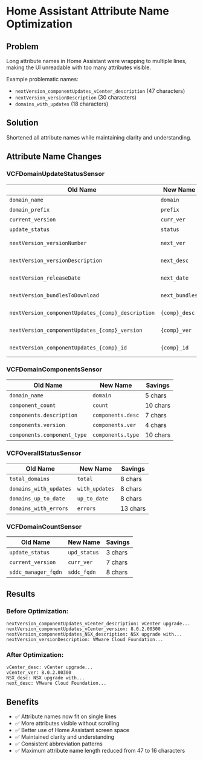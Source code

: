 # Home Assistant Attribute Name Optimization

## Problem
Long attribute names in Home Assistant were wrapping to multiple lines, making the UI unreadable with too many attributes visible.

Example problematic names:
- `nextVersion_componentUpdates_vCenter_description` (47 characters)
- `nextVersion_versionDescription` (30 characters) 
- `domains_with_updates` (18 characters)

## Solution
Shortened all attribute names while maintaining clarity and understanding.

## Attribute Name Changes

### VCFDomainUpdateStatusSensor
| Old Name | New Name | Savings |
|----------|----------|---------|
| `domain_name` | `domain` | 5 chars |
| `domain_prefix` | `prefix` | 7 chars |
| `current_version` | `curr_ver` | 7 chars |
| `update_status` | `status` | 3 chars |
| `nextVersion_versionNumber` | `next_ver` | 17 chars |
| `nextVersion_versionDescription` | `next_desc` | 21 chars |
| `nextVersion_releaseDate` | `next_date` | 14 chars |
| `nextVersion_bundlesToDownload` | `next_bundles` | 17 chars |
| `nextVersion_componentUpdates_{comp}_description` | `{comp}_desc` | ~31 chars |
| `nextVersion_componentUpdates_{comp}_version` | `{comp}_ver` | ~28 chars |
| `nextVersion_componentUpdates_{comp}_id` | `{comp}_id` | ~24 chars |

### VCFDomainComponentsSensor
| Old Name | New Name | Savings |
|----------|----------|---------|
| `domain_name` | `domain` | 5 chars |
| `component_count` | `count` | 10 chars |
| `components.description` | `components.desc` | 7 chars |
| `components.version` | `components.ver` | 4 chars |
| `components.component_type` | `components.type` | 10 chars |

### VCFOverallStatusSensor  
| Old Name | New Name | Savings |
|----------|----------|---------|
| `total_domains` | `total` | 8 chars |
| `domains_with_updates` | `with_updates` | 8 chars |
| `domains_up_to_date` | `up_to_date` | 8 chars |
| `domains_with_errors` | `errors` | 13 chars |

### VCFDomainCountSensor
| Old Name | New Name | Savings |
|----------|----------|---------|
| `update_status` | `upd_status` | 3 chars |
| `current_version` | `curr_ver` | 7 chars |
| `sddc_manager_fqdn` | `sddc_fqdn` | 8 chars |

## Results

### Before Optimization:
```
nextVersion_componentUpdates_vCenter_description: vCenter upgrade...
nextVersion_componentUpdates_vCenter_version: 8.0.2.00300
nextVersion_componentUpdates_NSX_description: NSX upgrade with...
nextVersion_versionDescription: VMware Cloud Foundation...
```

### After Optimization:
```
vCenter_desc: vCenter upgrade...
vCenter_ver: 8.0.2.00300
NSX_desc: NSX upgrade with...
next_desc: VMware Cloud Foundation...
```

## Benefits
- ✅ Attribute names now fit on single lines
- ✅ More attributes visible without scrolling
- ✅ Better use of Home Assistant screen space
- ✅ Maintained clarity and understanding
- ✅ Consistent abbreviation patterns
- ✅ Maximum attribute name length reduced from 47 to 16 characters
